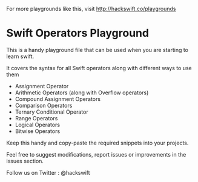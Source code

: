 For more playgrounds like this, visit http://hackswift.co/playgrounds

Swift Operators Playground
==========================

This is a handy playground file that can be used when you are starting to learn swift.

It covers the syntax for all Swift operators along with different ways to use them

* Assignment Operator
* Arithmetic Operators (along with Overflow operators)
* Compound Assignment Operators
* Comparison Operators
* Ternary Conditional Operator
* Range Operators
* Logical Operators
* Bitwise Operators

Keep this handy and copy-paste the required snippets into your projects.

Feel free to suggest modifications, report issues or improvements in the issues section.

Follow us on Twitter : @hackswift
